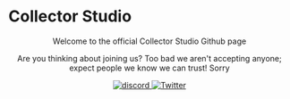 # Collector Studio

<p align="center">
  Welcome to the official Collector Studio Github page
</p>
<p align="center">
  Are you thinking about joining us? Too bad we aren't accepting anyone; expect people we know we can trust! Sorry
</p>
<p  align="center">
<a href="https://discord.gg/WeUSduZraK">
    <img src="https://img.shields.io/badge/Click%20Me!-Collector?color=7289DA&label=Collector%20Studio&logo=discord&logoColor=7289DA&style=for-the-badge" alt="discord" />
<a href="https://twitter.com/nexusosbot">
    <img src="https://img.shields.io/badge/X-Click%20Me!-9cf?color=FFF&label=Twitte%20/%20X&logo=X&logoColor=fff&style=for-the-badge" alt="Twitter" />

</p>



